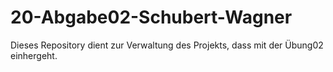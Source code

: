 # 20-Abgabe02-Schubert-Wagner
Dieses Repository dient zur Verwaltung des Projekts, dass mit der Übung02 einhergeht. 
